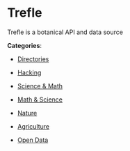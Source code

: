 # Trefle


Trefle is a botanical API and data source



**Categories**:

- [Directories](https://github.com/apis-list/apis-list#directories)

- [Hacking](https://github.com/apis-list/apis-list#hacking)

- [Science & Math](https://github.com/apis-list/apis-list#science-and-math)

- [Math & Science](https://github.com/apis-list/apis-list#math-and-science)

- [Nature](https://github.com/apis-list/apis-list#nature)

- [Agriculture](https://github.com/apis-list/apis-list#agriculture)

- [Open Data](https://github.com/apis-list/apis-list#open-data)



